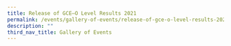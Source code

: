 ```yaml
---
title: Release of GCE–O Level Results 2021
permalink: /events/gallery-of-events/release-of-gce-o-level-results-2021/
description: ""
third_nav_title: Gallery of Events
---
```

